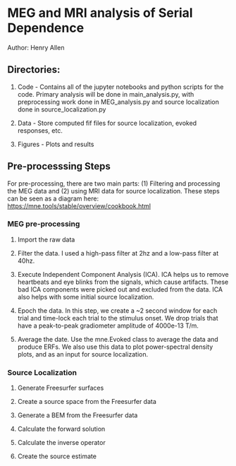 # MEG and MRI analysis of Serial Dependence

Author: Henry Allen

## Directories:
1. Code - Contains all of the jupyter notebooks and python scripts for the code. Primary analysis will be done in main_analysis.py, with preprocessing work done in 
MEG_analysis.py and source localization done in source_localization.py

2. Data - Store computed fif files for source localization, evoked responses, etc.

3. Figures - Plots and results


## Pre-processsing Steps

For pre-processing, there are two main parts: (1) Filtering and processing the MEG data and (2) using MRI data for source localization. These steps can be seen as a diagram here:
https://mne.tools/stable/overview/cookbook.html

### MEG pre-processing
1. Import the raw data

2. Filter the data. I used a high-pass filter at 2hz and a low-pass filter at 40hz.

3. Execute Independent Component Analysis (ICA). ICA helps us to remove heartbeats and eye blinks from the signals, which cause artifacts. These bad ICA components were picked out and excluded from the data. ICA also helps with some initial source localization.

4. Epoch the data. In this step, we create a ~2 second window for each trial and time-lock each trial to the stimulus onset. We drop trials that have a peak-to-peak gradiometer amplitude of 4000e-13 T/m.

5. Average the date. Use the mne.Evoked class to average the data and produce ERFs. We also use this data to plot power-spectral density plots, and as an input for source localization.

### Source Localization
1. Generate Freesurfer surfaces

2. Create a source space from the Freesurfer data

3. Generate a BEM from the Freesurfer data

4. Calculate the forward solution

5. Calculate the inverse operator

6. Create the source estimate